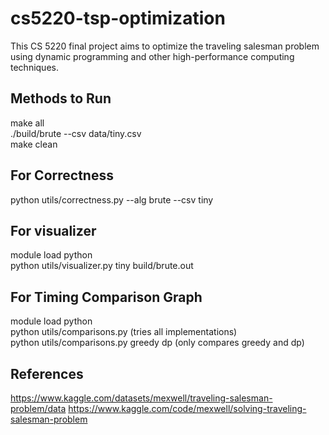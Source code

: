 # cs5220-tsp-optimization

This CS 5220 final project aims to optimize the traveling salesman problem using dynamic programming and other high-performance computing techniques.

## Methods to Run

make all  
./build/brute --csv data/tiny.csv  
make clean  

## For Correctness

python utils/correctness.py --alg brute --csv tiny

## For visualizer

module load python  
python utils/visualizer.py tiny build/brute.out  

## For Timing Comparison Graph

module load python  
python utils/comparisons.py (tries all implementations)  
python utils/comparisons.py greedy dp (only compares greedy and dp)  

## References

https://www.kaggle.com/datasets/mexwell/traveling-salesman-problem/data
https://www.kaggle.com/code/mexwell/solving-traveling-salesman-problem